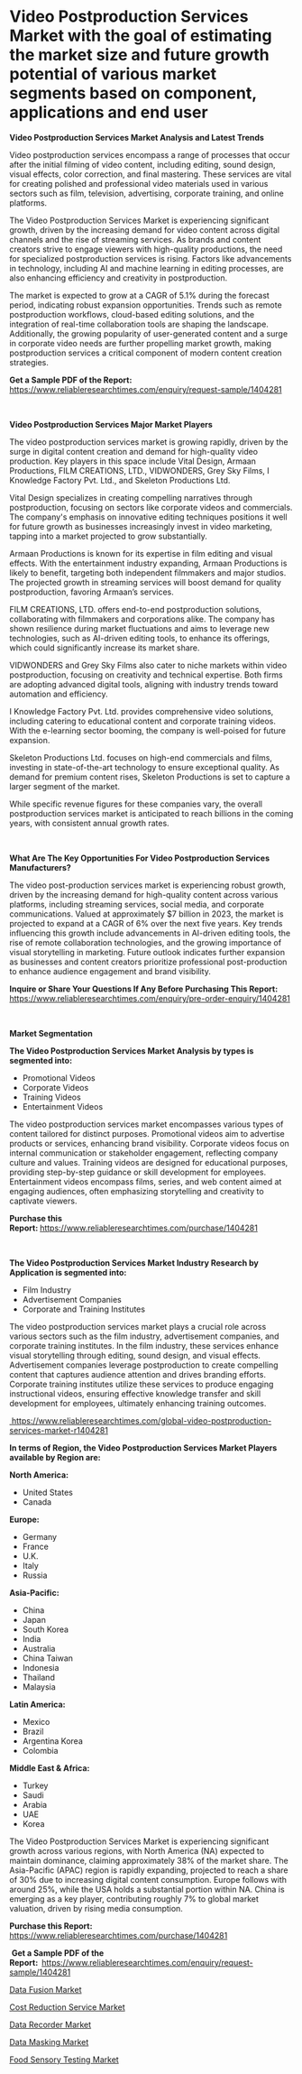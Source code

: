<p><h1>Video Postproduction Services Market with the goal of estimating the market size and future growth potential of various market segments based on component, applications and end user</h1></p><p><strong>Video Postproduction Services Market Analysis and Latest Trends</strong></p>
<p><p>Video postproduction services encompass a range of processes that occur after the initial filming of video content, including editing, sound design, visual effects, color correction, and final mastering. These services are vital for creating polished and professional video materials used in various sectors such as film, television, advertising, corporate training, and online platforms.</p><p>The Video Postproduction Services Market is experiencing significant growth, driven by the increasing demand for video content across digital channels and the rise of streaming services. As brands and content creators strive to engage viewers with high-quality productions, the need for specialized postproduction services is rising. Factors like advancements in technology, including AI and machine learning in editing processes, are also enhancing efficiency and creativity in postproduction.</p><p>The market is expected to grow at a CAGR of 5.1% during the forecast period, indicating robust expansion opportunities. Trends such as remote postproduction workflows, cloud-based editing solutions, and the integration of real-time collaboration tools are shaping the landscape. Additionally, the growing popularity of user-generated content and a surge in corporate video needs are further propelling market growth, making postproduction services a critical component of modern content creation strategies.</p></p>
<p><strong>Get a Sample PDF of the Report:&nbsp;</strong> <a href="https://www.reliableresearchtimes.com/enquiry/request-sample/1404281?utm_campaign=1629&utm_medium=2&utm_source=Github&utm_content=ia&utm_term=23102024&utm_id=video-postproduction-services">https://www.reliableresearchtimes.com/enquiry/request-sample/1404281</a></p>
<p>&nbsp;</p>
<p><strong>Video Postproduction Services Major Market Players</strong></p>
<p><p>The video postproduction services market is growing rapidly, driven by the surge in digital content creation and demand for high-quality video production. Key players in this space include Vital Design, Armaan Productions, FILM CREATIONS, LTD., VIDWONDERS, Grey Sky Films, I Knowledge Factory Pvt. Ltd., and Skeleton Productions Ltd.</p><p>Vital Design specializes in creating compelling narratives through postproduction, focusing on sectors like corporate videos and commercials. The company's emphasis on innovative editing techniques positions it well for future growth as businesses increasingly invest in video marketing, tapping into a market projected to grow substantially.</p><p>Armaan Productions is known for its expertise in film editing and visual effects. With the entertainment industry expanding, Armaan Productions is likely to benefit, targeting both independent filmmakers and major studios. The projected growth in streaming services will boost demand for quality postproduction, favoring Armaan’s services.</p><p>FILM CREATIONS, LTD. offers end-to-end postproduction solutions, collaborating with filmmakers and corporations alike. The company has shown resilience during market fluctuations and aims to leverage new technologies, such as AI-driven editing tools, to enhance its offerings, which could significantly increase its market share.</p><p>VIDWONDERS and Grey Sky Films also cater to niche markets within video postproduction, focusing on creativity and technical expertise. Both firms are adopting advanced digital tools, aligning with industry trends toward automation and efficiency.</p><p>I Knowledge Factory Pvt. Ltd. provides comprehensive video solutions, including catering to educational content and corporate training videos. With the e-learning sector booming, the company is well-poised for future expansion.</p><p>Skeleton Productions Ltd. focuses on high-end commercials and films, investing in state-of-the-art technology to ensure exceptional quality. As demand for premium content rises, Skeleton Productions is set to capture a larger segment of the market.</p><p>While specific revenue figures for these companies vary, the overall postproduction services market is anticipated to reach billions in the coming years, with consistent annual growth rates.</p></p>
<p>&nbsp;</p>
<p><strong>What Are The Key Opportunities For Video Postproduction Services Manufacturers?</strong></p>
<p><p>The video post-production services market is experiencing robust growth, driven by the increasing demand for high-quality content across various platforms, including streaming services, social media, and corporate communications. Valued at approximately $7 billion in 2023, the market is projected to expand at a CAGR of 6% over the next five years. Key trends influencing this growth include advancements in AI-driven editing tools, the rise of remote collaboration technologies, and the growing importance of visual storytelling in marketing. Future outlook indicates further expansion as businesses and content creators prioritize professional post-production to enhance audience engagement and brand visibility.</p></p>
<p><strong>Inquire or Share Your Questions If Any Before Purchasing This Report:</strong> <a href="https://www.reliableresearchtimes.com/enquiry/pre-order-enquiry/1404281?utm_campaign=1629&utm_medium=2&utm_source=Github&utm_content=ia&utm_term=23102024&utm_id=video-postproduction-services">https://www.reliableresearchtimes.com/enquiry/pre-order-enquiry/1404281</a></p>
<p>&nbsp;</p>
<p><strong>Market Segmentation</strong></p>
<p><strong>The Video Postproduction Services Market Analysis by types is segmented into:</strong></p>
<p><ul><li>Promotional Videos</li><li>Corporate Videos</li><li>Training Videos</li><li>Entertainment Videos</li></ul></p>
<p><p>The video postproduction services market encompasses various types of content tailored for distinct purposes. Promotional videos aim to advertise products or services, enhancing brand visibility. Corporate videos focus on internal communication or stakeholder engagement, reflecting company culture and values. Training videos are designed for educational purposes, providing step-by-step guidance or skill development for employees. Entertainment videos encompass films, series, and web content aimed at engaging audiences, often emphasizing storytelling and creativity to captivate viewers.</p></p>
<p><strong>Purchase this Report:&nbsp;</strong><a href="https://www.reliableresearchtimes.com/purchase/1404281?utm_campaign=1629&utm_medium=2&utm_source=Github&utm_content=ia&utm_term=23102024&utm_id=video-postproduction-services">https://www.reliableresearchtimes.com/purchase/1404281</a></p>
<p>&nbsp;</p>
<p><strong>The Video Postproduction Services Market Industry Research by Application is segmented into:</strong></p>
<p><ul><li>Film Industry</li><li>Advertisement Companies</li><li>Corporate and Training Institutes</li></ul></p>
<p><p>The video postproduction services market plays a crucial role across various sectors such as the film industry, advertisement companies, and corporate training institutes. In the film industry, these services enhance visual storytelling through editing, sound design, and visual effects. Advertisement companies leverage postproduction to create compelling content that captures audience attention and drives branding efforts. Corporate training institutes utilize these services to produce engaging instructional videos, ensuring effective knowledge transfer and skill development for employees, ultimately enhancing training outcomes.</p></p>
<p><a href="https://www.reliableresearchtimes.com/global-video-postproduction-services-market-r1404281?utm_campaign=1629&utm_medium=2&utm_source=Github&utm_content=ia&utm_term=23102024&utm_id=video-postproduction-services">&nbsp;https://www.reliableresearchtimes.com/global-video-postproduction-services-market-r1404281</a></p>
<p><strong>In terms of Region, the Video Postproduction Services Market Players available by Region are:</strong></p>
<p>
    <p> <strong> North America: </strong>
        <ul>
            <li>United States</li>
            <li>Canada</li>
        </ul>
        </p> 
    <p> <strong> Europe: </strong>
        <ul>
            <li>Germany</li>
            <li>France</li>
            <li>U.K.</li>
            <li>Italy</li>
            <li>Russia</li>
        </ul>
        </p> 
    <p> <strong> Asia-Pacific: </strong>
        <ul>
            <li>China</li>
            <li>Japan</li>
            <li>South Korea</li>
            <li>India</li>
            <li>Australia</li>
            <li>China Taiwan</li>
            <li>Indonesia</li>
            <li>Thailand</li>
            <li>Malaysia</li>
        </ul>
        </p> 
    <p> <strong> Latin America: </strong>
        <ul>
            <li>Mexico</li>
            <li>Brazil</li>
            <li>Argentina Korea</li>
            <li>Colombia</li>
        </ul>
        </p> 
    <p> <strong> Middle East & Africa: </strong>
        <ul>
            <li>Turkey</li>
            <li>Saudi</li>
            <li>Arabia</li>
            <li>UAE</li>
            <li>Korea</li>
        </ul>
    </p>
    </p>
<p><p>The Video Postproduction Services Market is experiencing significant growth across various regions, with North America (NA) expected to maintain dominance, claiming approximately 38% of the market share. The Asia-Pacific (APAC) region is rapidly expanding, projected to reach a share of 30% due to increasing digital content consumption. Europe follows with around 25%, while the USA holds a substantial portion within NA. China is emerging as a key player, contributing roughly 7% to global market valuation, driven by rising media consumption.</p></p>
<p><strong>Purchase this Report: </strong><a href="https://www.reliableresearchtimes.com/purchase/1404281?utm_campaign=1629&utm_medium=2&utm_source=Github&utm_content=ia&utm_term=23102024&utm_id=video-postproduction-services">https://www.reliableresearchtimes.com/purchase/1404281</a></p>
<p>&nbsp;<strong>Get a Sample PDF of the Report:&nbsp;&nbsp;</strong><a href="https://www.reliableresearchtimes.com/enquiry/request-sample/1404281?utm_campaign=1629&utm_medium=2&utm_source=Github&utm_content=ia&utm_term=23102024&utm_id=video-postproduction-services">https://www.reliableresearchtimes.com/enquiry/request-sample/1404281</a></p>
<p><strong></strong></p>
<p><p><a href="https://www.linkedin.com/pulse/data-fusion-market-emerging-trends-future-prospects-period-glnae?utm_campaign=1629&utm_medium=2&utm_source=Github&utm_content=ia&utm_term=23102024&utm_id=video-postproduction-services">Data Fusion Market</a></p><p><a href="https://www.linkedin.com/pulse/cost-reduction-service-market-report-product-type-end-use-application-mfplc?utm_campaign=1629&utm_medium=2&utm_source=Github&utm_content=ia&utm_term=23102024&utm_id=video-postproduction-services">Cost Reduction Service Market</a></p><p><a href="https://www.linkedin.com/pulse/global-data-recorder-market-landscape-future-trends-strategic-chuue?utm_campaign=1629&utm_medium=2&utm_source=Github&utm_content=ia&utm_term=23102024&utm_id=video-postproduction-services">Data Recorder Market</a></p><p><a href="https://www.linkedin.com/pulse/data-masking-spectrum-usage-patterns-sector-evolution-2024-2031-rvtme?utm_campaign=1629&utm_medium=2&utm_source=Github&utm_content=ia&utm_term=23102024&utm_id=video-postproduction-services">Data Masking Market</a></p><p><a href="https://www.linkedin.com/pulse/food-sensory-testing-spectrum-usage-patterns-sector-evolution-ur3jc?utm_campaign=1629&utm_medium=2&utm_source=Github&utm_content=ia&utm_term=23102024&utm_id=video-postproduction-services">Food Sensory Testing Market</a></p></p>